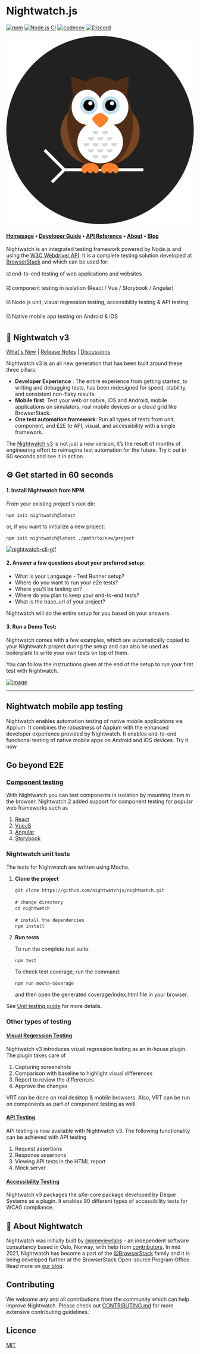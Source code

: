 # Nightwatch.js



[![npm](https://camo.githubusercontent.com/3b3f9a16e872d8bdba0f5ba9d59e6adcf5edbad70430ee1cd8cf80d329455991/68747470733a2f2f696d672e736869656c64732e696f2f6e706d2f762f6e6967687477617463682e737667)](https://www.npmjs.com/package/nightwatch) [![Node.js CI](https://github.com/nightwatchjs/nightwatch/actions/workflows/build-node.yaml/badge.svg?branch=main)](https://github.com/nightwatchjs/nightwatch/actions/workflows/build-node.yaml) [![codecov](https://camo.githubusercontent.com/2a892b6c4365404b211d0adb58dda8df1d865e74f0e78db658974b672a1b443b/68747470733a2f2f636f6465636f762e696f2f67682f6e6967687477617463686a732f6e6967687477617463682f6272616e63682f6d61696e2f67726170682f62616467652e7376673f746f6b656e3d4d534f62796645434568)](https://codecov.io/gh/nightwatchjs/nightwatch) [![Discord](https://camo.githubusercontent.com/9c63bc6b5ddfb8fc4e47187a055fe58473bb8ebdff1881c8c83765c29a9029a2/68747470733a2f2f696d672e736869656c64732e696f2f646973636f72642f3631383339393633313033383231383234302e7376673f636f6c6f723d373338394438266c6162656c436f6c6f723d364137454332266c6f676f3d646973636f7264266c6f676f436f6c6f723d666666666666267374796c653d666c61742d737175617265266c6162656c3d646973636f7264)](https://discord.gg/SN8Da2X)

[![Nightwatch.js Logo](https://raw.githubusercontent.com/nightwatchjs/nightwatch/main/.github/assets/nightwatch-logo.png)](https://raw.githubusercontent.com/nightwatchjs/nightwatch/main/.github/assets/nightwatch-logo.png)

#### [Homepage](https://nightwatchjs.org/) • [Developer Guide](https://nightwatchjs.org/guide) • [API Reference](https://nightwatchjs.org/api) • [About](https://nightwatchjs.org/about) • [Blog](https://nightwatchjs.org/blog)



Nightwatch is an integrated testing framework powered by Node.js and using the [W3C Webdriver API](https://www.w3.org/TR/webdriver/). It is a complete testing solution developed at [BrowserStack](https://www.browserstack.com/) and which can be used for:

☑️ end-to-end testing of web applications and websites

☑️ component testing in isolation (React / Vue / Storybook / Angular)

☑️ Node.js unit, visual regression testing, accessibility testing & API testing

☑️ Native mobile app testing on Android & iOS

## 🚀 Nightwatch v3



[What's New](https://nightwatchjs.org/guide/overview/whats-new-in-v3.html) | [Release Notes](https://github.com/nightwatchjs/nightwatch/releases/tag/v3.0.1) | [Discussions](https://github.com/nightwatchjs/nightwatch/discussions)

Nightwatch v3 is an all new generation that has been built around these three pillars:

- **Developer Experience** : The entire experience from getting started, to writing and debugging tests, has been redesigned for speed, stability, and consistent non-flaky results.
- **Mobile first**: Test your web or native, iOS and Android, mobile applications on simulators, real mobile devices or a cloud grid like BrowserStack.
- **One test automation framework**: Run all types of tests from unit, component, and E2E to API, visual, and accessibility with a single framework.

The [Nightwatch v3](https://github.com/nightwatchjs/nightwatch/releases/tag/v3.0.1) is not just a new version, it’s the result of months of engineering effort to reimagine test automation for the future. Try it out in 60 seconds and see it in action.

## ⚙️ Get started in 60 seconds



#### 1. Install Nightwatch from NPM



From your existing project's root dir:

```
npm init nightwatch@latest
```



or, if you want to initialize a new project:

```
npm init nightwatch@latest ./path/to/new/project
```



[![nightwatch-cli-gif](https://user-images.githubusercontent.com/39924567/174841680-59664ff6-da2d-44a3-a1df-52d22c69b1e2.gif)](https://user-images.githubusercontent.com/39924567/174841680-59664ff6-da2d-44a3-a1df-52d22c69b1e2.gif)

#### 2. Answer a few questions about your preferred setup:



- What is your Language - Test Runner setup?
- Where do you want to run your e2e tests?
- Where you'll be testing on?
- Where do you plan to keep your end-to-end tests?
- What is the base_url of your project?

Nightwatch will do the entire setup for you based on your answers.

#### 3. Run a Demo Test:



Nightwatch comes with a few examples, which are automatically copied to your Nightwatch project during the setup and can also be used as boilerplate to write your own tests on top of them.

You can follow the instructions given at the end of the setup to run your first test with Nightwatch.

[![image](https://user-images.githubusercontent.com/39924567/174763723-aff4d501-6320-402c-81cc-de75fbb5e8f0.png)](https://user-images.githubusercontent.com/39924567/174763723-aff4d501-6320-402c-81cc-de75fbb5e8f0.png)

------

## Nightwatch mobile app testing



Nightwatch enables automation testing of native mobile applications via Appium. It combines the robustness of Appium with the enhanced developer experience provided by Nightwatch. It enables end-to-end functional testing of native mobile apps on Android and iOS devices. Try it now

## Go beyond E2E



### [Component testing](https://nightwatchjs.org/guide/component-testing/introduction.html)



With Nightwatch you can test components in isolation by mounting them in the browser. Nightwatch 2 added support for component testing for popular web frameworks such as

1. [React](https://nightwatchjs.org/guide/component-testing/testing-react-components.html)
2. [VueJS](https://nightwatchjs.org/guide/component-testing/vite-plugin.html)
3. [Angular](https://nightwatchjs.org/guide/component-testing/angular-component-testing.html)
4. [Storybook](https://nightwatchjs.org/guide/component-testing/storybook-component-testing.html)

### Nightwatch unit tests



The tests for Nightwatch are written using Mocha.

1. **Clone the project**

   ```
   git clone https://github.com/nightwatchjs/nightwatch.git
   
   # change directory
   cd nightwatch
   
   # install the dependencies
   npm install
   ```

   

2. **Run tests**

   To run the complete test suite:

   ```
   npm test
   ```

   

   To check test coverage, run the command:

   ```
   npm run mocha-coverage
   ```

   

   and then open the generated coverage/index.html file in your browser.

See [Unit testing guide](https://nightwatchjs.org/guide/writing-tests/write-nodejs-unit-integration-tests.html) for more details.

### Other types of testing



#### [Visual Regression Testing](https://nightwatchjs.org/guide/writing-tests/visual-regression-testing.html)



Nightwatch v3 introduces visual regression testing as an in-house plugin. The plugin takes care of

1. Capturing screenshots
2. Comparison with baseline to highlight visual differences
3. Report to review the differences
4. Approve the changes

VRT can be done on real desktop & mobile browsers. Also, VRT can be run on components as part of component testing as well.

#### [API Testing](https://nightwatchjs.org/guide/writing-tests/api-testing.html)



API testing is now available with Nightwatch v3. The following functionality can be achieved with API testing

1. Request assertions
2. Response assertions
3. Viewing API tests in the HTML report
4. Mock server

#### [Accessibility Testing](https://nightwatchjs.org/guide/using-nightwatch/accessibility-testing.html)



Nightwatch v3 packages the aXe-core package developed by Deque Systems as a plugin. It enables 90 different types of accessibility tests for WCAG compliance.

## 🦉 About Nightwatch



Nightwatch was initially built by [@pineviewlabs](https://github.com/pineviewlabs/) - an independent software consultancy based in Oslo, Norway, with help from [contributors](https://github.com/nightwatchjs/nightwatch/graphs/contributors). In mid 2021, Nightwatch has become a part of the [@BrowserStack](https://github.com/browserstack) family and it is being developed further at the BrowserStack Open-source Program Office. Read more on [our blog](https://nightwatchjs.org/blog/nightwatch-has-joined-the-browserstack-family.html).

## Contributing



We welcome any and all contributions from the community which can help improve Nightwatch. Please check out [CONTRIBUTING.md](https://github.com/nightwatchjs/nightwatch/blob/main/CONTRIBUTING.md) for more extensive contributing guidelines.

## Licence



[MIT](https://github.com/nightwatchjs/nightwatch/blob/main/LICENSE.md)
